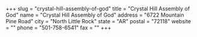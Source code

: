 +++
slug = "crystal-hill-assembly-of-god"
title = "Crystal Hill Assembly of God"
name = "Crystal Hill Assembly of God"
address = "6722 Mountain Pine Road"
city = "North Little Rock"
state = "AR"
postal = "72118"
website = ""
phone = "501-758-6541"
fax = ""
+++
